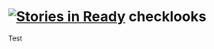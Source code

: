 [![Stories in Ready](https://badge.waffle.io/paulkling/checklooks.png?label=ready&title=Ready)](https://waffle.io/paulkling/checklooks)
checklooks
==========

Test
